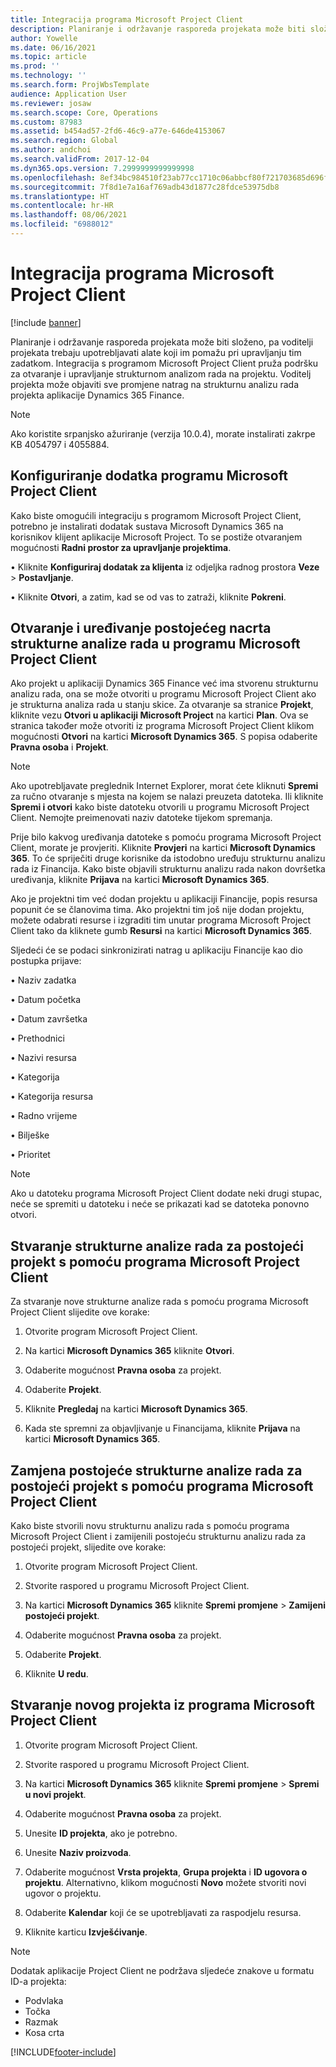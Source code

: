 ```yaml
---
title: Integracija programa Microsoft Project Client
description: Planiranje i održavanje rasporeda projekata može biti složeno, pa voditelji projekata trebaju upotrebljavati alate koji im pomažu pri upravljanju tim zadatkom. Integracija s programom Microsoft Project Client pruža podršku za otvaranje i upravljanje strukturnom analizom rada na projektu.
author: Yowelle
ms.date: 06/16/2021
ms.topic: article
ms.prod: ''
ms.technology: ''
ms.search.form: ProjWbsTemplate
audience: Application User
ms.reviewer: josaw
ms.search.scope: Core, Operations
ms.custom: 87983
ms.assetid: b454ad57-2fd6-46c9-a77e-646de4153067
ms.search.region: Global
ms.author: andchoi
ms.search.validFrom: 2017-12-04
ms.dyn365.ops.version: 7.2999999999999998
ms.openlocfilehash: 8ef34bc984510f23ab77cc1710c06abbcf80f721703685d696fea28eeaddd732
ms.sourcegitcommit: 7f8d1e7a16af769adb43d1877c28fdce53975db8
ms.translationtype: HT
ms.contentlocale: hr-HR
ms.lasthandoff: 08/06/2021
ms.locfileid: "6988012"
---
```

# <a name="microsoft-project-client-integration"></a>Integracija programa Microsoft Project Client

[!include [banner](../includes/banner.md)]

Planiranje i održavanje rasporeda projekata može biti složeno, pa voditelji projekata trebaju upotrebljavati alate koji im pomažu pri upravljanju tim zadatkom. Integracija s programom Microsoft Project Client pruža podršku za otvaranje i upravljanje strukturnom analizom rada na projektu. Voditelj projekta može objaviti sve promjene natrag na strukturnu analizu rada projekta aplikacije Dynamics 365 Finance.

> [!NOTE]
> Ako koristite srpanjsko ažuriranje (verzija 10.0.4), morate instalirati zakrpe KB 4054797 i 4055884.

## <a name="configure-the-microsoft-project-client-add-in"></a>Konfiguriranje dodatka programu Microsoft Project Client
Kako biste omogućili integraciju s programom Microsoft Project Client, potrebno je instalirati dodatak sustava Microsoft Dynamics 365 na korisnikov klijent aplikacije Microsoft Project. To se postiže otvaranjem mogućnosti **Radni prostor za upravljanje projektima**.

•   Kliknite **Konfiguriraj dodatak za klijenta** iz odjeljka radnog prostora **Veze** > **Postavljanje**.

•   Kliknite **Otvori**, a zatim, kad se od vas to zatraži, kliknite **Pokreni**.

## <a name="open-and-edit-an-existing-draft-work-breakdown-structure-in-microsoft-project-client"></a>Otvaranje i uređivanje postojećeg nacrta strukturne analize rada u programu Microsoft Project Client
Ako projekt u aplikaciji Dynamics 365 Finance već ima stvorenu strukturnu analizu rada, ona se može otvoriti u programu Microsoft Project Client ako je strukturna analiza rada u stanju skice. Za otvaranje sa stranice **Projekt**, kliknite vezu **Otvori u aplikaciji Microsoft Project** na kartici **Plan**. Ova se stranica također može otvoriti iz programa Microsoft Project Client klikom mogućnosti **Otvori** na kartici **Microsoft Dynamics 365**. S popisa odaberite **Pravna osoba** i **Projekt**.

> [!NOTE]
> Ako upotrebljavate preglednik Internet Explorer, morat ćete kliknuti **Spremi** za ručno otvaranje s mjesta na kojem se nalazi preuzeta datoteka. Ili kliknite **Spremi i otvori** kako biste datoteku otvorili u programu Microsoft Project Client. Nemojte preimenovati naziv datoteke tijekom spremanja.

Prije bilo kakvog uređivanja datoteke s pomoću programa Microsoft Project Client, morate je provjeriti. Kliknite **Provjeri** na kartici **Microsoft Dynamics 365**. To će spriječiti druge korisnike da istodobno uređuju strukturnu analizu rada iz Financija. Kako biste objavili strukturnu analizu rada nakon dovršetka uređivanja, kliknite **Prijava** na kartici **Microsoft Dynamics 365**.

Ako je projektni tim već dodan projektu u aplikaciji Financije, popis resursa popunit će se članovima tima. Ako projektni tim još nije dodan projektu, možete odabrati resurse i izgraditi tim unutar programa Microsoft Project Client tako da kliknete gumb **Resursi** na kartici **Microsoft Dynamics 365**. 

Sljedeći će se podaci sinkronizirati natrag u aplikaciju Financije kao dio postupka prijave:

•   Naziv zadatka

•   Datum početka

•   Datum završetka

•   Prethodnici

•   Nazivi resursa

•   Kategorija

•   Kategorija resursa

•   Radno vrijeme

•   Bilješke

•   Prioritet

> [!NOTE]
> Ako u datoteku programa Microsoft Project Client dodate neki drugi stupac, neće se spremiti u datoteku i neće se prikazati kad se datoteka ponovno otvori.

## <a name="create-the-work-breakdown-structure-for-an-existing-project-using-microsoft-project-client"></a>Stvaranje strukturne analize rada za postojeći projekt s pomoću programa Microsoft Project Client
Za stvaranje nove strukturne analize rada s pomoću programa Microsoft Project Client slijedite ove korake:


1.  Otvorite program Microsoft Project Client.

2.  Na kartici **Microsoft Dynamics 365** kliknite **Otvori**.

3.  Odaberite mogućnost **Pravna osoba** za projekt.

4.  Odaberite **Projekt**.

5.  Kliknite **Pregledaj** na kartici **Microsoft Dynamics 365**.

6.  Kada ste spremni za objavljivanje u Financijama, kliknite **Prijava** na kartici **Microsoft Dynamics 365**.

## <a name="replace-the-existing-work-breakdown-structure-for-an-existing-project-using-microsoft-project-client"></a>Zamjena postojeće strukturne analize rada za postojeći projekt s pomoću programa Microsoft Project Client
Kako biste stvorili novu strukturnu analizu rada s pomoću programa Microsoft Project Client i zamijenili postojeću strukturnu analizu rada za postojeći projekt, slijedite ove korake:

1.  Otvorite program Microsoft Project Client.

2.  Stvorite raspored u programu Microsoft Project Client.

3.  Na kartici **Microsoft Dynamics 365** kliknite **Spremi promjene** > **Zamijeni postojeći projekt**.

4.  Odaberite mogućnost **Pravna osoba** za projekt.

5.  Odaberite **Projekt**.

6.  Kliknite **U redu**.

## <a name="create-a-new-project-from-within-microsoft-project-client"></a>Stvaranje novog projekta iz programa Microsoft Project Client


1.  Otvorite program Microsoft Project Client.

2.  Stvorite raspored u programu Microsoft Project Client.

3.  Na kartici **Microsoft Dynamics 365** kliknite **Spremi promjene** > **Spremi u novi projekt**.

4.  Odaberite mogućnost **Pravna osoba** za projekt.

5.  Unesite **ID projekta**, ako je potrebno.

6.  Unesite **Naziv proizvoda**.

7.  Odaberite mogućnost **Vrsta projekta**, **Grupa projekta** i **ID ugovora o projektu**. Alternativno, klikom mogućnosti **Novo** možete stvoriti novi ugovor o projektu.

8.  Odaberite **Kalendar** koji će se upotrebljavati za raspodjelu resursa.

11. Kliknite karticu **Izvješćivanje**.

> [!NOTE]
> Dodatak aplikacije Project Client ne podržava sljedeće znakove u formatu ID-a projekta:
> 
>   - Podvlaka
>   - Točka
>   - Razmak
>   - Kosa crta

[!INCLUDE[footer-include](../includes/footer-banner.md)]
